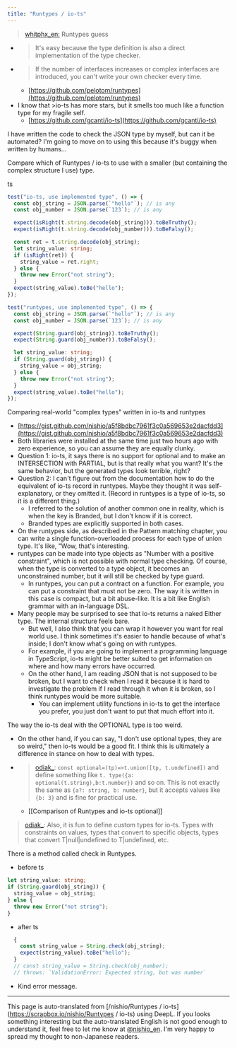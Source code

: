 ```yaml
---
title: "Runtypes / io-ts"
---
```


> [whitphx_en:](https://twitter.com/whitphx_ja/status/1436946766167826437) Runtypes guess
- >  It's easy because the type definition is also a direct implementation of the type checker.
- >  If the number of interfaces increases or complex interfaces are introduced, you can't write your own checker every time.
    - [https://github.com/pelotom/runtypes](https://github.com/pelotom/runtypes)
- I know that >io-ts has more stars, but it smells too much like a function type for my fragile self.
    - [https://github.com/gcanti/io-ts](https://github.com/gcanti/io-ts)

I have written the code to check the JSON type by myself, but can it be automated?
I'm going to move on to using this because it's buggy when written by humans...

Compare which of Runtypes / io-ts to use with a smaller (but containing the complex structure I use) type.

ts

```typescript
test("io-ts, use implemented type", () => {
  const obj_string = JSON.parse(`"hello"`); // is any
  const obj_number = JSON.parse(`123`); // is any

  expect(isRight(t.string.decode(obj_string))).toBeTruthy();
  expect(isRight(t.string.decode(obj_number))).toBeFalsy();

  const ret = t.string.decode(obj_string);
  let string_value: string;
  if (isRight(ret)) {
    string_value = ret.right;
  } else {
    throw new Error("not string");
  }
  expect(string_value).toBe("hello");
});

test("runtypes, use implemented type", () => {
  const obj_string = JSON.parse(`"hello"`); // is any
  const obj_number = JSON.parse(`123`); // is any

  expect(String.guard(obj_string)).toBeTruthy();
  expect(String.guard(obj_number)).toBeFalsy();

  let string_value: string;
  if (String.guard(obj_string)) {
    string_value = obj_string;
  } else {
    throw new Error("not string");
  }
  expect(string_value).toBe("hello");
});
```


Comparing real-world "complex types" written in io-ts and runtypes
- [https://gist.github.com/nishio/a5f8bdbc7961f3c0a569653e2dacfdd3](https://gist.github.com/nishio/a5f8bdbc7961f3c0a569653e2dacfdd3)
- Both libraries were installed at the same time just two hours ago with zero experience, so you can assume they are equally clunky.
- Question 1: io-ts, it says there is no support for optional and to make an INTERSECTION with PARTIAL, but is that really what you want? It's the same behavior, but the generated types look terrible, right?
- Question 2: I can't figure out from the documentation how to do the equivalent of io-ts record in runtypes. Maybe they thought it was self-explanatory, or they omitted it. (Record in runtypes is a type of io-ts, so it is a different thing.)
    - I referred to the solution of another common one in reality, which is when the key is Branded, but I don't know if it is correct.
    - Branded types are explicitly supported in both cases.
- On the runtypes side, as described in the Pattern matching chapter, you can write a single function-overloaded process for each type of union type. It's like, "Wow, that's interesting.
- runtypes can be made into type objects as "Number with a positive constraint", which is not possible with normal type checking. Of course, when the type is converted to a type object, it becomes an unconstrained number, but it will still be checked by type guard.
    - In runtypes, you can put a contract on a function. For example, you can put a constraint that must not be zero. The way it is written in this case is compact, but a bit abuse-like. It is a bit like English grammar with an in-language DSL.
- Many people may be surprised to see that io-ts returns a naked Either type. The internal structure feels bare.
    - But well, I also think that you can wrap it however you want for real world use. I think sometimes it's easier to handle because of what's inside; I don't know what's going on with runtypes.
    - For example, if you are going to implement a programming language in TypeScript, io-ts might be better suited to get information on where and how many errors have occurred.
    - On the other hand, I am reading JSON that is not supposed to be broken, but I want to check when I read it because it is hard to investigate the problem if I read through it when it is broken, so I think runtypes would be more suitable.
        - You can implement utility functions in io-ts to get the interface you prefer, you just don't want to put that much effort into it.

The way the io-ts deal with the OPTIONAL type is too weird.
- On the other hand, if you can say, "I don't use optional types, they are so weird," then io-ts would be a good fit. I think this is ultimately a difference in stance on how to deal with types.
- > [odiak_](https://twitter.com/odiak_/status/1438822559290589186): `const optional=(tp)=>t.union([tp, t.undefined])` and define something like `t. type({a: optional(t.string),b:t.number})` and so on. This is not exactly the same as `{a?: string, b: number}`, but it accepts values like `{b: 3}` and is fine for practical use.

    - [[Comparison of Runtypes and io-ts optional]]

> [odiak_](https://twitter.com/odiak_/status/1438823161064091651): Also, it is fun to define custom types for io-ts. Types with constraints on values, types that convert to specific objects, types that convert T|null|undefined to T|undefined, etc.

There is a method called check in Runtypes.
- before
ts

```typescript
let string_value: string;
if (String.guard(obj_string)) {
  string_value = obj_string;
} else {
  throw new Error("not string");
}
```

- after
ts

```typescript
  {
    const string_value = String.check(obj_string);
    expect(string_value).toBe("hello");
  }
  // const string_value = String.check(obj_number);
  // throws: `ValidationError: Expected string, but was number`
```

- Kind error message.

---
This page is auto-translated from [/nishio/Runtypes / io-ts](https://scrapbox.io/nishio/Runtypes / io-ts) using DeepL. If you looks something interesting but the auto-translated English is not good enough to understand it, feel free to let me know at [@nishio_en](https://twitter.com/nishio_en). I'm very happy to spread my thought to non-Japanese readers.